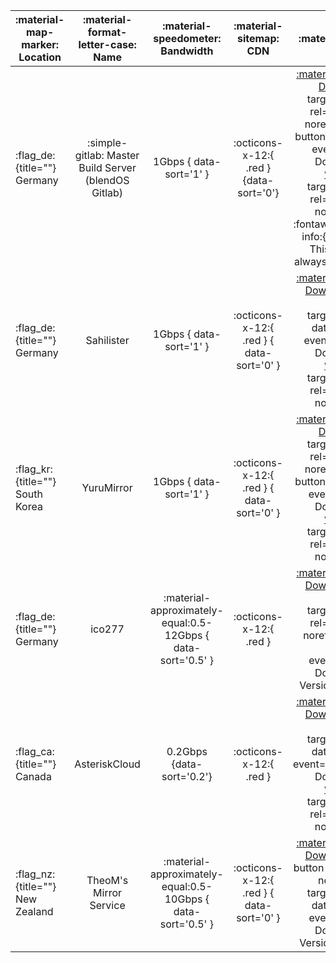 
| :material-map-marker: Location          |  :material-format-letter-case: Name  |               :material-speedometer: Bandwidth               |             :material-sitemap: CDN              |                                                                                            :material-link: URL                                                                                            |
| --------------------------------------- | :----------------------------------: | :----------------------------------------------------------: | :---------------------------------------------: | :-------------------------------------------------------------------------------------------------------------------------------------------------------------------------------------------------------: |
| :flag_de:{title=""} Germany       | :simple-gitlab: Master Build Server (blendOS Gitlab) |                           1Gbps { data-sort='1' }                            |     :octicons-x-12:{ .red } {data-sort='0'}     |            [:material-download: Download](https://git.blendos.co/api/v4/projects/32/jobs/artifacts/main/raw/blendOS.iso?job=build-job){ target="_blank" rel="noopener noreferrer" .md-button data-umami-event="Gitlab Download" } <br><span id="firstCharacters" class="noJs mt-1"></span> <noscript>[`Version`](https://git.blendos.co/blendos/image-builder/-/commits/main){ target="_blank" rel="noopener noreferrer" }</noscript> <br><span class="info">:fontawesome-solid-info:{ title="Info" } This mirror will always be up to date.<small></small></span>            |
| :flag_de:{title=""} Germany             |              Sahilister              |                   1Gbps { data-sort='1' }                    |    :octicons-x-12:{ .red } { data-sort='0' }    |               [:material-download: Download](https://mirrors.de.sahilister.net/blendos/blendOS.iso){ .md-button target="_blank" data-umami-event="Sahilister Download" }<br><span class="noJs mt-1" id="sahilister"></span> <noscript>[`Version`](https://mirrors.de.sahilister.net/blendos/version){ target="_blank" rel="noopener noreferrer" }</noscript>               |
| :flag_kr:{title=""} South Korea         |              YuruMirror              |                   1Gbps { data-sort='1' }                    |    :octicons-x-12:{ .red } { data-sort='0' }    |  [:material-download: Download](https://mirror.funami.tech/blendos/blendOS.iso){ target="_blank" rel="noopener noreferrer" .md-button data-umami-event="Funami Download" } <br><span class="noJs mt-1" id="yuru"></span> <noscript>[`Version`](https://mirror.funami.tech/blendos/version){ target="_blank" rel="noopener noreferrer" }</noscript>   |
| :flag_de:{title=""} Germany             |                ico277                | :material-approximately-equal:0.5-12Gbps { data-sort='0.5' } |             :octicons-x-12:{ .red }             |      [:material-download: Download](https://mirror.ico277.xyz/blendos/testing/blendos-20240310-x8664.iso){ .md-button target="_blank" rel="noopener noreferrer" data-umami-event="ico277 Download" } <br>Version: :x:{title=""}     |
| :flag_ca:{title=""} Canada              |            AsteriskCloud             |                  0.2Gbps {data-sort='0.2'}                   |             :octicons-x-12:{ .red }             |               [:material-download: Download](https://blend.asterisk.lol/dvd/v4/blendOS.iso){ .md-button target="_blank" data-umami-event="AsteriskCloud Download" }<br><span class="noJs mt-1" id="asterisk"></span> <noscript>[`Version`](https://blend.asterisk.lol/dvd/v4/version){ target="_blank" rel="noopener noreferrer" }</noscript>                |
| :flag_nz:{title=""} New Zealand         |        TheoM's Mirror Service        | :material-approximately-equal:0.5-10Gbps { data-sort='0.5' } |    :octicons-x-12:{ .red } { data-sort='0' }    |    [:material-download: Download](https://blendos.mirrors.theom.nz/isos/testing/blendos-20240310-x8664.iso){ .md-button rel="noopener noreferrer" target="_blank" data-umami-event="TheoM Download" }  <br>Version: :x:{title=""}     |



<script>
var xhr = new XMLHttpRequest();
var fileUrl = 'https://git.blendos.co/api/v4/projects/32/jobs/artifacts/main/raw/version?job=build-job';
xhr.open('GET', fileUrl, true);
xhr.onreadystatechange = function() {
  if (xhr.readyState === XMLHttpRequest.DONE) {
    if (xhr.status >= 200 && xhr.status < 300) {
      var fileContent = xhr.responseText;
      var numCharacters = 8; // Change this number as needed
      var firstCharacters = fileContent.slice(0, numCharacters);
      document.getElementById('firstCharacters').innerHTML = "Version: <a href='https://git.blendos.co/blendOS/image-builder/-/commit/" + fileContent +  "' target='_blank' rel='noopener noreferrer'><code>" + firstCharacters + "</code></a>";
    } else {
      console.error('Failed to load file:', xhr.statusText);
    }
  }
};
xhr.onerror = function() {
  console.error('Network error occurred');
};
xhr.send();

var xhr2 = new XMLHttpRequest();
var fileUrl2 = 'https://kc1.mirrors.199693.xyz/blend/isos/testing/version';
xhr2.open('GET', fileUrl2, true);
xhr2.onreadystatechange = function() {
  if (xhr2.readyState === XMLHttpRequest.DONE) {
    if (xhr2.status >= 200 && xhr2.status < 300) {
      var fileContent2 = xhr2.responseText;
      var numCharacters2 = 8; // Change this number as needed
      var firstCharacters2 = fileContent2.slice(0, numCharacters2);
      document.getElementById('otus').innerHTML = "Version: <a href='https://kc1.mirrors.199693.xyz/blend/isos/testing/version' target='_blank' rel='noopener noreferrer'><code>" + firstCharacters2 + "</code></a>";
    } else {
      console.error('Failed to load file:', xhr2.statusText);
    }
  }
};
xhr2.onerror = function() {
  console.error('Network error occurred');
};
xhr2.send();

var xhr3 = new XMLHttpRequest();
var fileUrl3 = 'https://mirrors.de.sahilister.net/blendos/version';
xhr3.open('GET', fileUrl3, true);
xhr3.onreadystatechange = function() {
  if (xhr3.readyState === XMLHttpRequest.DONE) {
    if (xhr3.status >= 200 && xhr3.status < 300) {
      var fileContent3 = xhr3.responseText;
      var numCharacters3 = 8; // Change this number as needed
      var firstCharacters3 = fileContent3.slice(0, numCharacters3);
      document.getElementById('sahilister').innerHTML = "Version: <a href='https://mirrors.de.sahilister.net/blendos/version' target='_blank' rel='noopener noreferrer'><code>" + firstCharacters3 + "</code></a>";
    } else {
      console.error('Failed to load file:', xhr3.statusText);
    }
  }
};
xhr3.onerror = function() {
  console.error('Network error occurred');
};
xhr3.send();

var xhr4 = new XMLHttpRequest();
var fileUrl4 = 'https://mirror.funami.tech/blendos/version';
xhr4.open('GET', fileUrl4, true);
xhr4.onreadystatechange = function() {
  if (xhr4.readyState === XMLHttpRequest.DONE) {
    if (xhr4.status >= 200 && xhr4.status < 300) {
      var fileContent4 = xhr4.responseText;
      var numCharacters4 = 8; // Change this number as needed
      var firstCharacters4 = fileContent4.slice(0, numCharacters4);
      document.getElementById('yuru').innerHTML = "Version: <a href='https://mirror.funami.tech/blendos/version' target='_blank' rel='noopener noreferrer'><code>" + firstCharacters4 + "</code></a>";
    } else {
      console.error('Failed to load file:', xhr4.statusText);
    }
  }
};
xhr4.onerror = function() {
  console.error('Network error occurred');
};
xhr4.send();

var xhr5 = new XMLHttpRequest();
var fileUrl5 = 'https://blend.asterisk.lol/dvd/v4/version';
xhr5.open('GET', fileUrl5, true);
xhr5.onreadystatechange = function() {
  if (xhr5.readyState === XMLHttpRequest.DONE) {
    if (xhr5.status >= 200 && xhr5.status < 300) {
      var fileContent5 = xhr5.responseText;
      var numCharacters5 = 8; // Change this number as needed
      var firstCharacters5 = fileContent5.slice(0, numCharacters5);
      document.getElementById('asterisk').innerHTML = "Version: <a href='https://blend.asterisk.lol/dvd/v4/version' target='_blank' rel='noopener noreferrer'><code>" + firstCharacters5 + "</code></a>";
    } else {
      console.error('Failed to load file:', xhr5.statusText);
    }
  }
};
xhr5.onerror = function() {
  console.error('Network error occurred');
};
xhr5.send();
</script>

<script>
    var styleSheet = document.createElement("style")
    styleSheet.innerText = '.noJs { display: revert !important }'
    document.head.appendChild(styleSheet)
</script>
